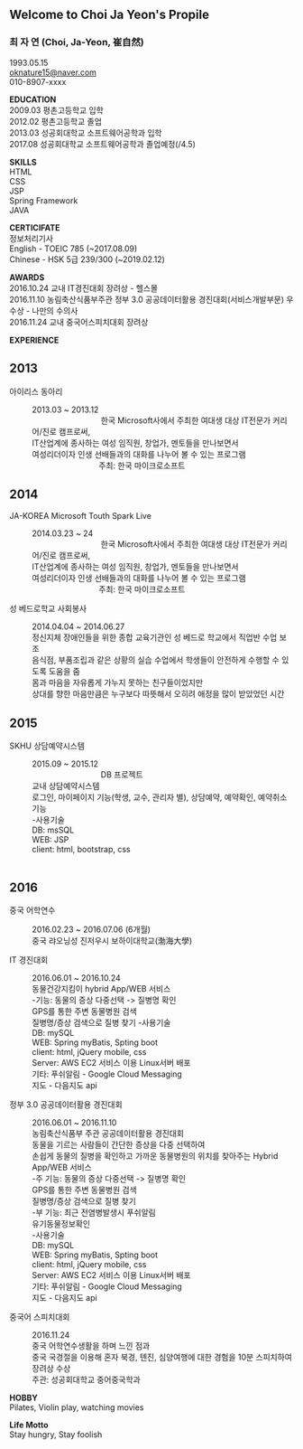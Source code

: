 
## Welcome to Choi Ja Yeon's Propile

### 최 자 연 (Choi, Ja-Yeon, 崔自然)<br>
1993.05.15 <br>
oknature15@naver.com<br>010-8907-xxxx



**EDUCATION**<br>
2009.03 평촌고등학교 입학<br>
2012.02 평촌고등학교 졸업<br>
2013.03 성공회대학교 소프트웨어공학과 입학<br>
2017.08 성공회대학교 소프트웨어공학과 졸업예정(/4.5)<br>



**SKILLS**<br>
HTML<br>
CSS<br>
JSP<br>
Spring Framework<br>
JAVA<br>



**CERTICIFATE**<br>
정보처리기사<br>
English - TOEIC 785 (~2017.08.09)<br>
Chinese - HSK 5급 239/300 (~2019.02.12)<br>



**AWARDS**<br>
2016.10.24  교내 IT경진대회 장려상 - 헬스몰<br>
2016.11.10  농림축산식품부주관 정부 3.0 공공데이터활용 경진대회(서비스개발부문) 우수상 - 나만의 수의사<br>
2016.11.24  교내 중국어스피치대회 장려상<br>
 
 
 
**EXPERIENCE**<br>
 
 
 <div id="timeline" class="timeline-container">
	<div class="timeline-wrapper">
		<h2 class="timeline-time">2013</h2>
		<dl class="timeline-series">
			<dt class="timeline-event" id="event01"><a>아이리스 동아리</a></dt>
			<dd class="timeline-event-content" id="event01EX">
				<p>2013.03 ~ 2013.12<br>
                                한국 Microsoft사에서 주최한 여대생 대상 IT전문가 커리어/진로 캠프로써, <br>
                                IT산업계에 종사하는 여성 임직원, 창업가, 멘토들을 만나보면서 <br>
                                여성리더이자 인생 선배들과의 대화를 나누어 볼 수 있는 프로그램<br>
                                주최: 한국 마이크로소프트</p>
			</dd>
		</dl>
	</div>
	<div class="timeline-wrapper">
                <h2 class="timeline-time">2014</h2>
                <dl class="timeline-series">
			<dt class="timeline-event" id="event02"><a>JA-KOREA Microsoft Touth Spark Live</a></dt>
			<dd class="timeline-event-content" id="event02EX">
				<p>2014.03.23 ~ 24<br>
                                한국 Microsoft사에서 주최한 여대생 대상 IT전문가 커리어/진로 캠프로써, <br>
                                IT산업계에 종사하는 여성 임직원, 창업가, 멘토들을 만나보면서 <br>
                                여성리더이자 인생 선배들과의 대화를 나누어 볼 수 있는 프로그램<br>
                                주최: 한국 마이크로소프트</p>
			</dd>
			<dt class="timeline-event" id="event03"><a>성 베드로학교 사회봉사</a></dt>
			<dd class="timeline-event-content" id="event03EX">
				<p>2014.04.04 ~ 2014.06.27<br>
				정신지체 장애인들을 위한 종합 교육기관인 성 베드로 학교에서 직업반 수업 보조<br>
				음식점, 부품조립과 같은 상황의 실습 수업에서 학생들이 안전하게 수행할 수 있도록 도움을 줌<br>
				몸과 마음을 자유롭게 가누지 못하는 친구들이었지만 <br>
				상대를 향한 마음만큼은 누구보다 따뜻해서 오히려 애정을 많이 받았었던 시간 </p>
			</dd>
		</dl>
	</div>
	<div class="timeline-wrapper">
                <h2 class="timeline-time">2015</h2>
                <dl class="timeline-series">
			<dt class="timeline-event" id="event04"><a>SKHU 상담예약시스템</a></dt>
			<dd class="timeline-event-content" id="event04EX">
				<p>2015.09 ~ 2015.12<br>
                                DB 프로젝트 <br>
				교내 상담예약시스템<br>
				로그인, 마이페이지 기능(학생, 교수, 관리자 별), 상담예약, 예약확인, 예약취소기능<br>
				-사용기술<br>
				DB: msSQL<br>
				WEB: JSP<br>
				client: html, bootstrap, css<br>
                                </p>
			</dd>
		</dl>
	</div>
	<div class="timeline-wrapper">
                <h2 class="timeline-time">2016</h2>
                <dl class="timeline-series">
			<dt class="timeline-event" id="event05"><a>중국 어학연수</a></dt>
                        <dd class="timeline-event-content" id="event05EX">
				<p>2016.02.23 ~ 2016.07.06 (6개월)<br>
				중국 랴오닝성 진저우시 보하이대학교(渤海大學)<br>
				</p>
                        </dd>
			<dt class="timeline-event" id="event06"><a>IT 경진대회</a></dt>
                        <dd class="timeline-event-content" id="event06EX">
				<p>2016.06.01 ~ 2016.10.24<br>
				동물건강지킴이 hybrid App/WEB 서비스 <br>
				-기능: 동물의 증상 다중선택 -> 질병명 확인<br>GPS를 통한 주변 동물병원 검색<br>질병명/증상 검색으로 질병 찾기
				-사용기술<br>
				DB: mySQL<br>
				WEB: Spring myBatis, Spting boot<br>
				client: html, jQuery mobile, css<br>
				Server: AWS EC2 서비스 이용 Linux서버 배포<br>
				기타: 푸쉬알림 - Google Cloud Messaging<br>지도 - 다음지도 api
				</p>
                        </dd>
			<dt class="timeline-event" id="event07"><a>정부 3.0 공공데이터활용 경진대회</a></dt>
                        <dd class="timeline-event-content" id="event07EX">
				<p>2016.06.01 ~ 2016.11.10<br>
				농림축산식품부 주관 공공데이터활용 경진대회<br>
				동물을 기르는 사람들이 간단한 증상을 다중 선택하여<br>
				손쉽게 동물의 질병을 확인하고 가까운 동물병원의 위치를 찾아주는 Hybrid App/WEB 서비스<br>
				-주 기능: 동물의 증상 다중선택 -> 질병명 확인<br>GPS를 통한 주변 동물병원 검색<br>질병명/증상 검색으로 질병 찾기<br>
				-부 기능: 최근 전염병발생시 푸쉬알림<br>유기동물정보확인<br>
				-사용기술<br>
				DB: mySQL<br>
				WEB: Spring myBatis, Spting boot<br>
				client: html, jQuery mobile, css<br>
				Server: AWS EC2 서비스 이용 Linux서버 배포<br>
				기타: 푸쉬알림 - Google Cloud Messaging<br>지도 - 다음지도 api
				</p>
                        </dd>
			<dt class="timeline-event" id="event08"><a>중국어 스피치대회</a></dt>
                        <dd class="timeline-event-content" id="event08EX">
                                <p>2016.11.24<br>
				중국 어학연수생활을 하며 느낀 점과<br>
				중국 국경절을 이용해 혼자 북경, 톈진, 심양여행에 대한 경험을 10분 스피치하여 장려상 수상<br>
				주관: 성공회대학교 중어중국학과</p>
                        </dd>
		</dl>

**HOBBY**<br>
Pilates, Violin play, watching movies



**Life Motto**<br>
Stay hungry, Stay foolish
